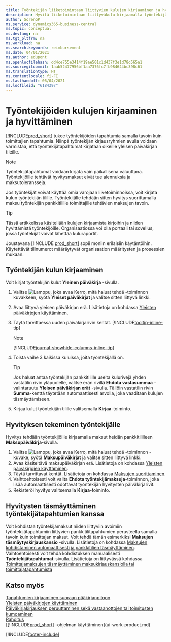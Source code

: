 ```yaml
---
title: Työntekijän liiketoimintaan liittyvien kulujen kirjaaminen ja hyvittäminen
description: Hyvitä liiketoimintaan liittyväkulu kirjaamalla työntekijän kulut ensin yleisessä päiväkirjassa työntekijän tilille ja sitten maksu työntekijän tilille.
author: SorenGP
ms.service: dynamics365-business-central
ms.topic: conceptual
ms.devlang: na
ms.tgt_pltfrm: na
ms.workload: na
ms.search.keywords: reimbursement
ms.date: 04/01/2021
ms.author: edupont
ms.openlocfilehash: dd4ce755e3414f19ae501c1d437f3e1d78d565a1
ms.sourcegitcommit: 1aab52477956bf1aa7376fc7fb984644bc398c61
ms.translationtype: HT
ms.contentlocale: fi-FI
ms.lasthandoff: 06/04/2021
ms.locfileid: "6184397"
---
```

# <a name="record-and-reimburse-employees-expenses"></a>Työntekijöiden kulujen kirjaaminen ja hyvittäminen

[!INCLUDE[prod_short](includes/prod_short.md)] tukee työntekijöiden tapahtumia samalla tavoin kuin toimittajien tapahtumia. Niinpä työntekijän kirjausryhmien avulla voidaan varmistaa, että työntekijätapahtumat kirjataan oikeille yleisen päiväkirjan tileille.

> [!NOTE]  
> Työntekijätapahtumat voidaan kirjata vain paikallisena valuuttana. Työntekijöille tehtävät hyvitysmaksut eivät tue alennuksia ja maksutoleransseja.

Jos työntekijät voivat käyttää omia varojaan liiketoiminnoissa, voit kirjata kulun työntekijän tilille. Työntekijälle tehdään sitten hyvitys suorittamalla maksu työntekijän pankkitilille toimittajille tehtävien maksujen tavoin.  

> [!TIP]
> Tässä artikkelissa käsitellään kulujen kirjaamista kirjoihin ja niiden hyvittämistä työntekijöille. Organisaatiossa voi olla portaali tai sovellus, jossa työntekijät voivat lähettää kuluraportit.

Joustavana [!INCLUDE [prod_short](includes/prod_short.md)] sopii moniin erilaisiin käytäntöihin. Käytettävät tilinumerot määräytyvät organisaation määritysten ja prosessien mukaan.  

## <a name="to-record-an-employees-expense"></a>Työntekijän kulun kirjaaminen

Voit kirjat työntekijän kulut **Yleinen päiväkirja** -sivulla.

1. Valitse ![Lamppu, joka avaa Kerro, mitä haluat tehdä -toiminnon](media/ui-search/search_small.png "Kerro, mitä haluat tehdä") kuvakkeen, syötä **Yleiset päiväkirjat** ja valitse sitten liittyvä linkki.  
2. Avaa liittyvä yleisen päiväkirjan erä. Lisätietoja on kohdassa [Yleisten päiväkirjojen käyttäminen](ui-work-general-journals.md).
3. Täytä tarvittaessa uuden päiväkirjarivin kentät. [!INCLUDE[tooltip-inline-tip](includes/tooltip-inline-tip_md.md)]  

    > [!NOTE]
    > [!INCLUDE[journal-showhide-columns-inline-tip](includes/journal-showhide-columns-inline-tip.md)]
4. Toista vaihe 3 kaikissa kuluissa, joita työntekijällä on.

    > [!TIP]  
    > Jos haluat antaa työntekijän pankkitilille useita kulurivejä yhden vastatilin rivin yläpuolelle, valitse erän rivillä **Ehdota vastasummaa** -valintaruutu **Yleisen päiväkirjan erät** -sivulla. Tällöin vastatilin rivin **Summa**-kenttä täytetään automaattisesti arvolla, joka vaaditaan kulujen täsmäyttämiseen.
5. Kirjaa kulut työntekijän tilille valitsemalla **Kirjaa**-toiminto.

## <a name="to-reimburse-an-employee"></a>Hyvityksen tekeminen työntekijälle

Hyvitys tehdään työntekijöille kirjaamalla maksut heidän pankkitililleen **Maksupäiväkirja**-sivulla.  

1. Valitse ![Lamppu, joka avaa Kerro, mitä haluat tehdä -toiminnon](media/ui-search/search_small.png "Kerro, mitä haluat tehdä") -kuvake, syötä **Maksupäiväkirjat** ja valitse sitten liittyvä linkki.
2. Avaa käsiteltävä maksupäiväkirjan erä. Lisätietoja on kohdassa [Yleisten päiväkirjojen käyttäminen](ui-work-general-journals.md).
3. Täytä tarvittavat kentät. Lisätietoja on kohdassa [Maksujen suorittaminen](payables-make-payments.md).
4. Vaihtoehtoisesti voit valita **Ehdota työntekijämaksuja**-toiminnon, joka lisää automaattisesti odottavat työntekijän hyvitysten päiväkirjarivit.
5. Rekisteröi hyvitys valitsemalla **Kirjaa**-toiminto.  

## <a name="to-reconcile-reimbursements-with-employee-ledger-entries"></a>Hyvitysten täsmäyttäminen työntekijätapahtumien kanssa

Voit kohdistaa työntekijämaksut niiden liittyviin avoimiin työntekijätapahtumiin liittyvien pankkitilitapahtumien perusteella samalla tavoin kuin toimittajan maksut. Voit tehdä tämän esimerkiksi **Maksujen täsmäytyskirjauskansio** -sivulla. Lisätietoja on kohdassa [Maksujen kohdistaminen automaattisesti ja pankkitilien täsmäyttäminen](receivables-apply-payments-auto-reconcile-bank-accounts.md). Vaihtoehtoisesti voit tehdä kohdistuksen manuaalisesti **Työntekijätapahtumat**-sivulla. Lisätietoja on liittyvässä kohdassa [Toimittajamaksujen täsmäyttäminen maksukirjauskansiolla tai toimittajatapahtumista](payables-how-apply-purchase-transactions-manually.md)  

## <a name="see-also"></a>Katso myös

[Tapahtumien kirjaaminen suoraan pääkirjanpitoon](finance-how-post-transactions-directly.md)  
[Yleisten päiväkirjojen käyttäminen](ui-work-general-journals.md)  
[Päiväkirjakirjauksen peruuttaminen sekä vastaanottojen tai toimitusten kumoaminen](finance-how-reverse-journal-posting.md)  
[Rahoitus](finance.md)  
[[!INCLUDE[prod_short](includes/prod_short.md)] -ohjelman käyttäminen](ui-work-product.md)  


[!INCLUDE[footer-include](includes/footer-banner.md)]